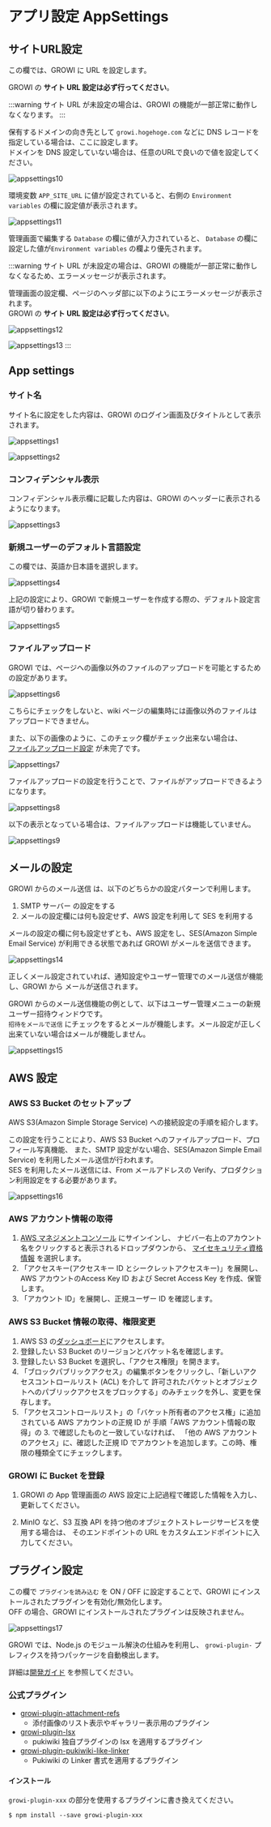 # アプリ設定 AppSettings

## サイトURL設定

この欄では、GROWI に URL を設定します。

GROWI の **サイト URL 設定は必ず行ってください**。

:::warning
サイト URL が未設定の場合は、GROWI の機能が一部正常に動作しなくなります。
:::

保有するドメインの向き先として `growi.hogehoge.com` などに DNS レコードを指定している場合は、ここに設定します。  
ドメインを DNS 設定していない場合は、任意のURLで良いので値を設定してください。

![appsettings10](./images/appsettings10.png)

環境変数 `APP_SITE_URL` に値が設定されていると、右側の `Environment variables` の欄に設定値が表示されます。  


![appsettings11](./images/appsettings11.png)

管理画面で編集する `Database` の欄に値が入力されていると、
`Database` の欄に設定した値が`Environment variables` の欄より優先されます。  

:::warning
サイト URL が未設定の場合は、GROWI の機能が一部正常に動作しなくなるため、エラーメッセージが表示されます。

管理画面の設定欄、ページのヘッダ部に以下のようにエラーメッセージが表示されます。  
GROWI の **サイト URL 設定は必ず行ってください**。

![appsettings12](./images/appsettings12.png)

![appsettings13](./images/appsettings13.png)
:::


## App settings

### サイト名

サイト名に設定をした内容は、GROWI のログイン画面及びタイトルとして表示されます。

![appsettings1](./images/appsettings1.png)

![appsettings2](./images/appsettings2.png)

### コンフィデンシャル表示

コンフィデンシャル表示欄に記載した内容は、GROWI のヘッダーに表示されるようになります。

![appsettings3](./images/appsettings3.png)

### 新規ユーザーのデフォルト言語設定

この欄では、英語か日本語を選択します。

![appsettings4](./images/appsettings4.png)

上記の設定により、GROWI で新規ユーザーを作成する際の、デフォルト設定言語が切り替わります。

![appsettings5](./images/appsettings5.png)


### ファイルアップロード

GROWI では、ページへの画像以外のファイルのアップロードを可能とするための設定があります。

![appsettings6](./images/appsettings6.png)

こちらにチェックをしないと、wiki ページの編集時には画像以外のファイルはアップロードできません。

また、以下の画像のように、このチェック欄がチェック出来ない場合は、  
[ファイルアップロード設定](ja/admin-guide/admin-cookbook/attachment.html) が未完了です。

![appsettings7](./images/appsettings7.png)

ファイルアップロードの設定を行うことで、ファイルがアップロードできるようになります。

![appsettings8](./images/appsettings8.png)

以下の表示となっている場合は、ファイルアップロードは機能していません。

![appsettings9](./images/appsettings9.png)


## メールの設定

GROWI からのメール送信 は、以下のどちらかの設定パターンで利用します。

   1. SMTP サーバー の設定をする
   2. メールの設定欄には何も設定せず、AWS 設定を利用して SES を利用する

メールの設定の欄に何も設定せずとも、AWS 設定をし、SES(Amazon Simple Email Service) が利用できる状態であれば GROWI がメールを送信できます。

![appsettings14](./images/appsettings14.png)

正しくメール設定されていれば、通知設定やユーザー管理でのメール送信が機能し、GROWI から メールが送信されます。

GROWI からのメール送信機能の例として、以下はユーザー管理メニューの新規ユーザー招待ウィンドウです。  
`招待をメールで送信` にチェックをするとメールが機能します。メール設定が正しく出来ていない場合はメールが機能しません。

![appsettings15](./images/appsettings15.png)

## AWS 設定

### AWS S3 Bucket のセットアップ

AWS S3(Amazon Simple Storage Service) への接続設定の手順を紹介します。

この設定を行うことにより、AWS S3 Bucket へのファイルアップロード、プロフィール写真機能、
また、SMTP 設定がない場合、SES(Amazon Simple Email Service) を利用したメール送信が行われます。  
SES を利用したメール送信には、From メールアドレスの Verify、プロダクション利用設定をする必要があります。

![appsettings16](./images/appsettings16.png)

### AWS アカウント情報の取得

1. [AWS マネジメントコンソール](https://aws.amazon.com/jp/console/) にサインインし、
ナビバー右上のアカウント名をクリックすると表示されるドロップダウンから、
 [マイセキュリティ資格情報](https://console.aws.amazon.com/iam/home?#/security_credentials) を選択します。
2. 「アクセスキー(アクセスキー ID とシークレットアクセスキー)」を展開し、
AWS アカウントのAccess Key ID および Secret Access Key を作成、保管します。
3. 「アカウント ID」を展開し、正規ユーザー ID を確認します。

### AWS S3 Bucket 情報の取得、権限変更

1. AWS S3 の[ダッシュボード](https://s3.console.aws.amazon.com/s3)にアクセスします。
2. 登録したい S3 Bucket のリージョンとバケット名を確認します。
3. 登録したい S3 Bucket を選択し、「アクセス権限」を開きます。
4. 「ブロックパブリックアクセス」の編集ボタンをクリックし、「新しいアクセスコントロールリスト (ACL) を介して
許可されたバケットとオブジェクトへのパブリックアクセスをブロックする」のみチェックを外し、変更を保存します。
5. 「アクセスコントロールリスト」の「バケット所有者のアクセス権」に追加されている AWS アカウントの正規 ID が
手順「AWS アカウント情報の取得」の 3. で確認したものと一致していなければ、
「他の AWS アカウントのアクセス」に、確認した正規 ID でアカウントを追加します。この時、権限の種類全てにチェックします。

### GROWI に Bucket を登録

1. GROWI の App 管理画面の AWS 設定に上記過程で確認した情報を入力し、更新してください。

2. MinIO など、S3 互換 API を持つ他のオブジェクトストレージサービスを使用する場合は、
そのエンドポイントの URL をカスタムエンドポイントに入力してください。


## プラグイン設定

この欄で `プラグインを読み込む` を ON / OFF に設定することで、GROWI にインストールされたプラグインを有効化/無効化します。  
OFF の場合、GROWI にインストールされたプラグインは反映されません。

![appsettings17](./images/appsettings17.png)

GROWI では、Node.js のモジュール解決の仕組みを利用し、 `growi-plugin-` プレフィクスを持つパッケージを自動検出します。  

詳細は[開発ガイド](/ja/dev/plugin/architecture.html) を参照してください。

### 公式プラグイン
- [growi-plugin-attachment-refs](https://github.com/weseek/growi-plugin-attachment-refs)
  - 添付画像のリスト表示やギャラリー表示用のプラグイン
- [growi-plugin-lsx](https://github.com/weseek/growi-plugin-lsx)
  - pukiwiki 独自プラグインの lsx を適用するプラグイン
- [growi-plugin-pukiwiki-like-linker](https://github.com/weseek/growi-plugin-pukiwiki-like-linker)
  - Pukiwiki の Linker 書式を適用するプラグイン

#### インストール
`growi-plugin-xxx` の部分を使用するプラグインに書き換えてください。

```
$ npm install --save growi-plugin-xxx
```
